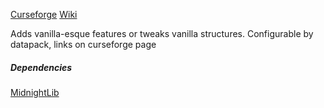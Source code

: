 [Curseforge](https://www.curseforge.com/minecraft/mc-mods/repurposed-structures-fabric)   [Wiki](https://github.com/TelepathicGrunt/RepurposedStructures/wiki)

Adds vanilla-esque features or tweaks vanilla structures. Configurable by datapack, links on curseforge page

##### Dependencies 
[MidnightLib](https://www.curseforge.com/minecraft/mc-mods/repurposed-structures-fabric/relations/dependencies)

